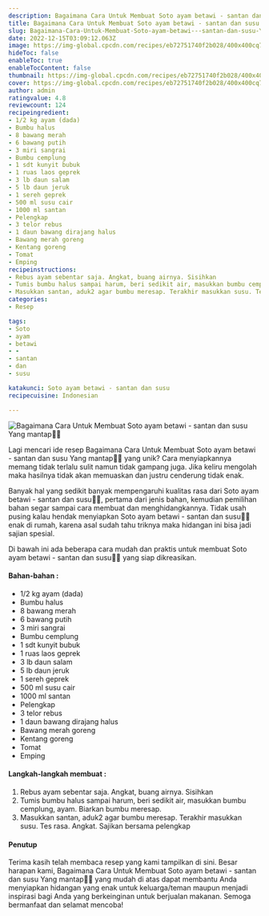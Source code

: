 ```yaml
---
description: Bagaimana Cara Untuk Membuat Soto ayam betawi - santan dan susu Yang mantap"
title: Bagaimana Cara Untuk Membuat Soto ayam betawi - santan dan susu Yang mantap
slug: Bagaimana-Cara-Untuk-Membuat-Soto-ayam-betawi---santan-dan-susu-Yang-mantap
date: 2022-12-15T03:09:12.063Z
image: https://img-global.cpcdn.com/recipes/eb72751740f2b028/400x400cq70/photo.jpg
hideToc: false
enableToc: true
enableTocContent: false
thumbnail: https://img-global.cpcdn.com/recipes/eb72751740f2b028/400x400cq70/photo.jpg
cover: https://img-global.cpcdn.com/recipes/eb72751740f2b028/400x400cq70/photo.jpg
author: admin
ratingvalue: 4.8
reviewcount: 124
recipeingredient:
- 1/2 kg ayam (dada)
- Bumbu halus
- 8 bawang merah
- 6 bawang putih
- 3 miri sangrai
- Bumbu cemplung
- 1 sdt kunyit bubuk
- 1 ruas laos geprek
- 3 lb daun salam
- 5 lb daun jeruk
- 1 sereh geprek
- 500 ml susu cair
- 1000 ml santan
- Pelengkap
- 3 telor rebus
- 1 daun bawang dirajang halus
- Bawang merah goreng
- Kentang goreng
- Tomat
- Emping
recipeinstructions:
- Rebus ayam sebentar saja. Angkat, buang airnya. Sisihkan
- Tumis bumbu halus sampai harum, beri sedikit air, masukkan bumbu cemplung, ayam. Biarkan bumbu meresap.
- Masukkan santan, aduk2 agar bumbu meresap. Terakhir masukkan susu. Tes rasa. Angkat. Sajikan bersama pelengkap
categories:
- Resep

tags:
- Soto
- ayam
- betawi
- -
- santan
- dan
- susu

katakunci: Soto ayam betawi - santan dan susu
recipecuisine: Indonesian

---
```


![Bagaimana Cara Untuk Membuat Soto ayam betawi - santan dan susu Yang mantap👩‍🍳](https://img-global.cpcdn.com/recipes/eb72751740f2b028/400x400cq70/photo.jpg)

Lagi mencari ide resep Bagaimana Cara Untuk Membuat Soto ayam betawi - santan dan susu Yang mantap👩‍🍳 yang unik? Cara menyiapkannya memang tidak terlalu sulit namun tidak gampang juga. Jika keliru mengolah maka hasilnya tidak akan memuaskan dan justru cenderung tidak enak.

Banyak hal yang sedikit banyak mempengaruhi kualitas rasa dari Soto ayam betawi - santan dan susu👩‍🍳, pertama dari jenis bahan, kemudian pemilihan bahan segar sampai cara membuat dan menghidangkannya. Tidak usah pusing kalau hendak menyiapkan Soto ayam betawi - santan dan susu👩‍🍳 enak di rumah, karena asal sudah tahu triknya maka hidangan ini bisa jadi sajian spesial.

Di bawah ini ada beberapa cara mudah dan praktis untuk membuat Soto ayam betawi - santan dan susu👩‍🍳 yang siap dikreasikan.

<!--inarticleads1-->

#### Bahan-bahan :

- 1/2 kg ayam (dada)
- Bumbu halus
- 8 bawang merah
- 6 bawang putih
- 3 miri sangrai
- Bumbu cemplung
- 1 sdt kunyit bubuk
- 1 ruas laos geprek
- 3 lb daun salam
- 5 lb daun jeruk
- 1 sereh geprek
- 500 ml susu cair
- 1000 ml santan
- Pelengkap
- 3 telor rebus
- 1 daun bawang dirajang halus
- Bawang merah goreng
- Kentang goreng
- Tomat
- Emping

<!--inarticleads2-->

#### Langkah-langkah membuat :

1. Rebus ayam sebentar saja. Angkat, buang airnya. Sisihkan
1. Tumis bumbu halus sampai harum, beri sedikit air, masukkan bumbu cemplung, ayam. Biarkan bumbu meresap.
1. Masukkan santan, aduk2 agar bumbu meresap. Terakhir masukkan susu. Tes rasa. Angkat. Sajikan bersama pelengkap

#### Penutup

Terima kasih telah membaca resep yang kami tampilkan di sini. Besar harapan kami, Bagaimana Cara Untuk Membuat Soto ayam betawi - santan dan susu Yang mantap👩‍🍳 yang mudah di atas dapat membantu Anda menyiapkan hidangan yang enak untuk keluarga/teman maupun menjadi inspirasi bagi Anda yang berkeinginan untuk berjualan makanan. Semoga bermanfaat dan selamat mencoba!